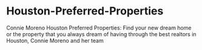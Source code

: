 # Houston-Preferred-Properties
Connie Moreno Houston Preferred Properties: Find your new dream home or the property that you always dream of having through the best realtors in Houston, Connie Moreno and her team
